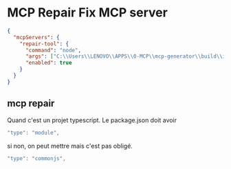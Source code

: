 # MCP Repair Fix MCP server

```json
{
  "mcpServers": {
    "repair-tool": {
      "command": "node",
      "args": ["C:\\Users\\LENOVO\\APPS\\0-MCP\\mcp-generator\\build\\index.js"],
      "enabled": true
    }
  }
}
```

## mcp repair

Quand c'est un projet typescript.
Le package.json doit avoir 
```javascript
"type": "module",
```
si non, on peut mettre mais c'est pas obligé.
```javascript
"type": "commonjs",
```